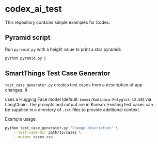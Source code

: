 # codex_ai_test

This repository contains simple examples for Codex.

## Pyramid script

Run `pyramid.py` with a height value to print a star pyramid:

```bash
python pyramid.py 5
```

## SmartThings Test Case Generator

`test_case_generator.py` creates test cases from a description of app changes. It

uses a Hugging Face model (default: `beomi/KoAlpaca-Polyglot-12.8B`) via LangChain.
The prompts and output are in Korean. Existing test cases can be supplied in a directory of `.txt` files to provide additional context.


Example usage:

```bash
python test_case_generator.py "Change description" \
    --test-case-dir path/to/cases \
    --output cases.csv
```
